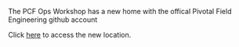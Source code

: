 The PCF Ops Workshop has a new home with the offical Pivotal Field Engineering github account

Click [here](https://github.com/Pivotal-Field-Engineering/PCF-Ops-Workshop) to access the new location.
